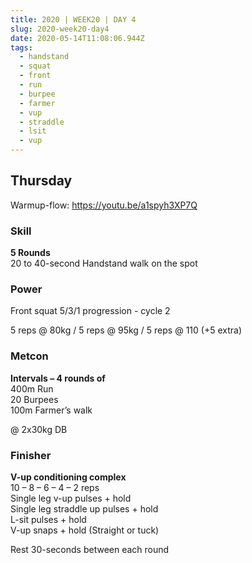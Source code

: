 ```yaml
---
title: 2020 | WEEK20 | DAY 4
slug: 2020-week20-day4
date: 2020-05-14T11:08:06.944Z
tags:
  - handstand
  - squat
  - front
  - run
  - burpee
  - farmer
  - vup
  - straddle
  - lsit
  - vup
---
```

## Thursday

Warmup-flow: <https://youtu.be/a1spyh3XP7Q>

### Skill

**5 Rounds**\
20 to 40-second Handstand walk on the spot

### Power

Front squat 5/3/1 progression - cycle 2

5 reps @ 80kg / 5 reps @  95kg / 5 reps @ 110 (+5 extra)

### Metcon

**Intervals – 4 rounds of**\
400m Run\
20 Burpees\
100m Farmer’s walk

@ 2x30kg DB

### Finisher

**V-up conditioning complex**\
10 – 8 – 6 – 4 – 2 reps\
Single leg v-up pulses + hold\
Single leg straddle up pulses + hold\
L-sit pulses + hold\
V-up snaps + hold (Straight or tuck)

Rest 30-seconds between each round